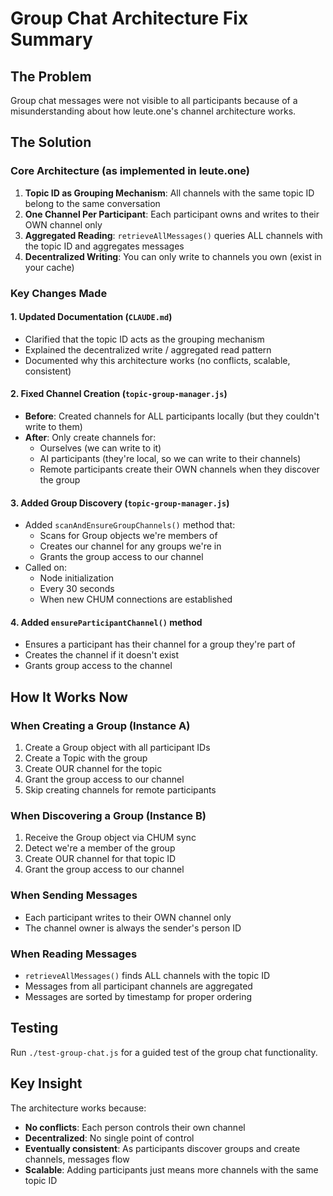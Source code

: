 # Group Chat Architecture Fix Summary

## The Problem
Group chat messages were not visible to all participants because of a misunderstanding about how leute.one's channel architecture works.

## The Solution

### Core Architecture (as implemented in leute.one)
1. **Topic ID as Grouping Mechanism**: All channels with the same topic ID belong to the same conversation
2. **One Channel Per Participant**: Each participant owns and writes to their OWN channel only
3. **Aggregated Reading**: `retrieveAllMessages()` queries ALL channels with the topic ID and aggregates messages
4. **Decentralized Writing**: You can only write to channels you own (exist in your cache)

### Key Changes Made

#### 1. Updated Documentation (`CLAUDE.md`)
- Clarified that the topic ID acts as the grouping mechanism
- Explained the decentralized write / aggregated read pattern
- Documented why this architecture works (no conflicts, scalable, consistent)

#### 2. Fixed Channel Creation (`topic-group-manager.js`)
- **Before**: Created channels for ALL participants locally (but they couldn't write to them)
- **After**: Only create channels for:
  - Ourselves (we can write to it)
  - AI participants (they're local, so we can write to their channels)
  - Remote participants create their OWN channels when they discover the group

#### 3. Added Group Discovery (`topic-group-manager.js`)
- Added `scanAndEnsureGroupChannels()` method that:
  - Scans for Group objects we're members of
  - Creates our channel for any groups we're in
  - Grants the group access to our channel
- Called on:
  - Node initialization
  - Every 30 seconds
  - When new CHUM connections are established

#### 4. Added `ensureParticipantChannel()` method
- Ensures a participant has their channel for a group they're part of
- Creates the channel if it doesn't exist
- Grants group access to the channel

## How It Works Now

### When Creating a Group (Instance A)
1. Create a Group object with all participant IDs
2. Create a Topic with the group
3. Create OUR channel for the topic
4. Grant the group access to our channel
5. Skip creating channels for remote participants

### When Discovering a Group (Instance B)
1. Receive the Group object via CHUM sync
2. Detect we're a member of the group
3. Create OUR channel for that topic ID
4. Grant the group access to our channel

### When Sending Messages
- Each participant writes to their OWN channel only
- The channel owner is always the sender's person ID

### When Reading Messages
- `retrieveAllMessages()` finds ALL channels with the topic ID
- Messages from all participant channels are aggregated
- Messages are sorted by timestamp for proper ordering

## Testing
Run `./test-group-chat.js` for a guided test of the group chat functionality.

## Key Insight
The architecture works because:
- **No conflicts**: Each person controls their own channel
- **Decentralized**: No single point of control
- **Eventually consistent**: As participants discover groups and create channels, messages flow
- **Scalable**: Adding participants just means more channels with the same topic ID